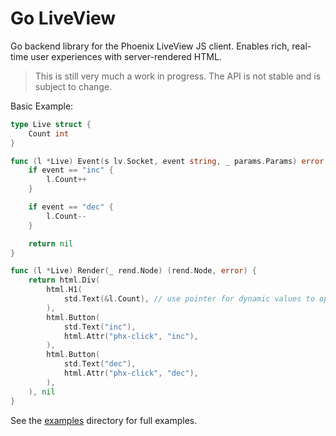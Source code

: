 # Go LiveView

Go backend library for the Phoenix LiveView JS client. Enables rich, real-time user experiences with server-rendered HTML.


> This is still very much a work in progress. The API is not stable and is subject to change.


Basic Example:

```go
type Live struct {
	Count int
}

func (l *Live) Event(s lv.Socket, event string, _ params.Params) error {
	if event == "inc" {
		l.Count++
	}

	if event == "dec" {
		l.Count--
	}

	return nil
}

func (l *Live) Render(_ rend.Node) (rend.Node, error) {
	return html.Div(
		html.H1(
			std.Text(&l.Count), // use pointer for dynamic values to optimize diffs to the client.
		),
		html.Button(
			std.Text("inc"),
			html.Attr("phx-click", "inc"),
		),
		html.Button(
			std.Text("dec"),
			html.Attr("phx-click", "dec"),
		),
	), nil
}

```

See the [examples](https://github.com/sethpollack/go-live-view/tree/main/examples) directory for full examples.
